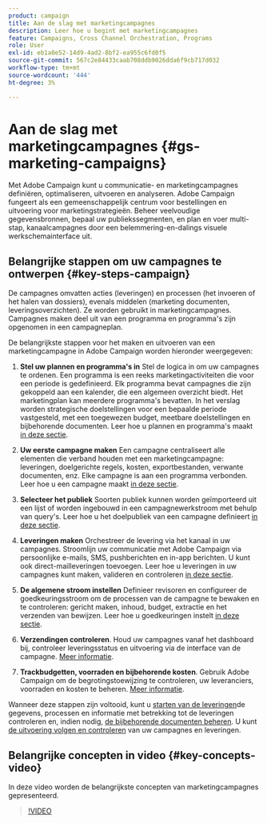 ```yaml
---
product: campaign
title: Aan de slag met marketingcampagnes
description: Leer hoe u begint met marketingcampagnes
feature: Campaigns, Cross Channel Orchestration, Programs
role: User
exl-id: eb1a0e52-14d9-4ad2-8bf2-ea955c6fd0f5
source-git-commit: 567c2e84433caab708ddb9026dda6f9cb717d032
workflow-type: tm+mt
source-wordcount: '444'
ht-degree: 3%

---
```


# Aan de slag met marketingcampagnes {#gs-marketing-campaigns}

Met Adobe Campaign kunt u communicatie- en marketingcampagnes definiëren, optimaliseren, uitvoeren en analyseren. Adobe Campaign fungeert als een gemeenschappelijk centrum voor bestellingen en uitvoering voor marketingstrategieën. Beheer veelvoudige gegevensbronnen, bepaal uw publiekssegmenten, en plan en voer multi-stap, kanaalcampagnes door een belemmering-en-dalings visuele werkschemainterface uit.


<!--In addition, the **Marketing Resource Management (MRM)** module lets you control marketing actions in a collaborative mode by providing complete management and real-time tracking of the tasks, budgets and marketing resources involved. The Marketing Resource Management lets you optimize and regulate the management of internal and external processes, resources and marketing campaigns, as well as third party relations (agencies, printers, etc.). For more on this, refer to [this section](about-marketing-resource-management.md).

>[!NOTE]
>
>Capabilities related to population targeting, message personalization and message delivery on the various channels are detailed in [this section](../../delivery/using/steps-about-delivery-creation-steps.md).-->


## Belangrijke stappen om uw campagnes te ontwerpen {#key-steps-campaign}

De campagnes omvatten acties (leveringen) en processen (het invoeren of het halen van dossiers), evenals middelen (marketing documenten, leveringsoverzichten). Ze worden gebruikt in marketingcampagnes. Campagnes maken deel uit van een programma en programma&#39;s zijn opgenomen in een campagneplan.

De belangrijkste stappen voor het maken en uitvoeren van een marketingcampagne in Adobe Campaign worden hieronder weergegeven:

1. **Stel uw plannen en programma&#39;s in** Stel de logica in om uw campagnes te ordenen. Een programma is een reeks marketingactiviteiten die voor een periode is gedefinieerd. Elk programma bevat campagnes die zijn gekoppeld aan een kalender, die een algemeen overzicht biedt. Het marketingplan kan meerdere programma&#39;s bevatten. In het verslag worden strategische doelstellingen voor een bepaalde periode vastgesteld, met een toegewezen budget, meetbare doelstellingen en bijbehorende documenten. Leer hoe u plannen en programma&#39;s maakt [in deze sectie](marketing-campaign-create.md#create-plan-and-program).

1. **Uw eerste campagne maken**
Een campagne centraliseert alle elementen die verband houden met een marketingcampagne: leveringen, doelgerichte regels, kosten, exportbestanden, verwante documenten, enz. Elke campagne is aan een programma verbonden. Leer hoe u een campagne maakt [in deze sectie](marketing-campaign-create.md#create-a-campaign).

1. **Selecteer het publiek**
Soorten publiek kunnen worden geïmporteerd uit een lijst of worden ingebouwd in een campagnewerkstroom met behulp van query&#39;s. Leer hoe u het doelpubliek van een campagne definieert [in deze sectie](marketing-campaign-target.md#select-the-target-population).

1. **Leveringen maken**
Orchestreer de levering via het kanaal in uw campagnes. Stroomlijn uw communicatie met Adobe Campaign via persoonlijke e-mails, SMS, pushberichten en in-app berichten. U kunt ook direct-mailleveringen toevoegen. Leer hoe u leveringen in uw campagnes kunt maken, valideren en controleren [in deze sectie](marketing-campaign-deliveries.md).

1. **De algemene stroom instellen**
Definieer revisoren en configureer de goedkeuringsstroom om de processen van de campagne te bewaken en te controleren: gericht maken, inhoud, budget, extractie en het verzenden van bewijzen. Leer hoe u goedkeuringen instelt [in deze sectie](marketing-campaign-approval.md).

1. **Verzendingen controleren**.
Houd uw campagnes vanaf het dashboard bij, controleer leveringsstatus en uitvoering via de interface van de campagne. [Meer informatie](marketing-campaign-monitoring.md).

1. **Trackbudgetten, voorraden en bijbehorende kosten**.
Gebruik Adobe Campaign om de begrotingstoewijzing te controleren, uw leveranciers, voorraden en kosten te beheren. [Meer informatie](providers--stocks-and-budgets.md#create-service-providers-and-their-cost-structures).

Wanneer deze stappen zijn voltooid, kunt u [starten van de leveringen](marketing-campaign-deliveries.md#start-a-delivery)de gegevens, processen en informatie met betrekking tot de leveringen controleren en, indien nodig, [de bijbehorende documenten beheren](marketing-campaign-deliveries.md#manage-associated-documents). U kunt [de uitvoering volgen en controleren](marketing-campaign-monitoring.md) van uw campagnes en leveringen.


## Belangrijke concepten in video {#key-concepts-video}

In deze video worden de belangrijkste concepten van marketingcampagnes gepresenteerd.

>[!VIDEO](https://video.tv.adobe.com/v/35131?quality=12)
